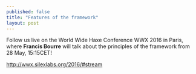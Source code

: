 ```yaml
---
published: false
title: "Features of the framework"
layout: post
---
```

Follow us live on the World Wide Haxe Conference WWX 2016 in Paris, where **Francis Bourre** will talk about the principles of the framework from 28 May, 15:15CET!

<a href="http://wwx.silexlabs.org/2016/#stream" target="_blank">http://wwx.silexlabs.org/2016/#stream</a>
